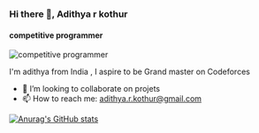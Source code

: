 ### Hi there 👋, Adithya r kothur
#### competitive programmer
![competitive programmer](https://media-exp1.licdn.com/dms/image/C5616AQHco-2zAX6mWg/profile-displaybackgroundimage-shrink_350_1400/0/1648737761319?e=1660176000&v=beta&t=9jpjNxXusGHLcW2lFm7LdSrrm6qc2vzz_ZMhQnjbZ1Y)

I'm adithya from India , I aspire to be Grand master on Codeforces

- 👯 I’m looking to collaborate on projets 
- 📫 How to reach me: adithya.r.kothur@gmail.com 






[![Anurag's GitHub stats](https://github-readme-stats.vercel.app/api?username=adithya-r-kothur)](https://github.com/anuraghazra/github-readme-stats)


